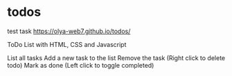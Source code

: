 # todos
test task
https://olya-web7.github.io/todos/


ToDo List with HTML, CSS and Javascript

List all tasks
Add a new task to the list
Remove the task (Right click to delete todo)
Mark as done (Left click to toggle completed)
